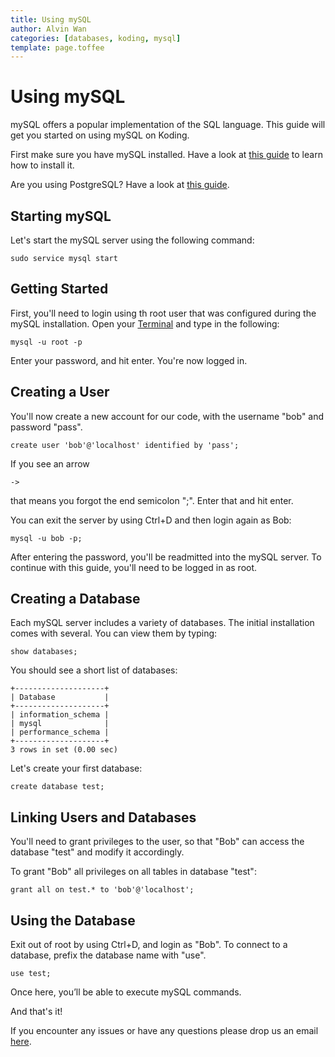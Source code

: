 ```yaml
---
title: Using mySQL
author: Alvin Wan
categories: [databases, koding, mysql]
template: page.toffee
---
```


# Using mySQL

mySQL offers a popular implementation of the SQL language. This guide will get you started on using mySQL on Koding.

First make sure you have mySQL installed. Have a look at [this guide](http://learn.koding.com/guides/installing-mysql) to learn how to install it.

Are you using PostgreSQL? Have a look at [this guide](http://learn.koding.com/guides/postgresql-on-koding).

## Starting mySQL

Let's start the mySQL server using the following command:

```
sudo service mysql start
```

## Getting Started

First, you'll need to login using th root user that was configured during the mySQL installation. Open your [Terminal](https://koding.com/Terminal) and type in the following:

```
mysql -u root -p
```

Enter your password, and hit enter. You're now logged in.

## Creating a User

You'll now create a new account for our code, with the username "bob" and password "pass".

```
create user 'bob'@'localhost' identified by 'pass';
```

If you see an arrow

```
->
```

that means you forgot the end semicolon ";". Enter that and hit enter.

You can exit the server by using Ctrl+D and then login again as Bob:

```
mysql -u bob -p;
```

After entering the password, you'll be readmitted into the mySQL server. To continue with this guide, you'll need to be logged in as root.

## Creating a Database

Each mySQL server includes a variety of databases. The initial installation comes with several. You can view them by typing:

```
show databases;
```

You should see a short list of databases:

```
+--------------------+
| Database           |
+--------------------+
| information_schema |
| mysql              |
| performance_schema |
+--------------------+
3 rows in set (0.00 sec)
```

Let's create your first database:

```
create database test;
```

## Linking Users and Databases

You'll need to grant privileges to the user, so that "Bob" can access the database "test" and modify it accordingly.

To grant "Bob" all privileges on all tables in database "test":

```
grant all on test.* to 'bob'@'localhost';
```

## Using the Database

Exit out of root by using Ctrl+D, and login as "Bob". To connect to a database, prefix the database name with "use".

```
use test;
```

Once here, you’ll be able to execute mySQL commands. 

And that's it!

If you encounter any issues or have any questions please drop us an email [here](mailto:support@koding.com).
